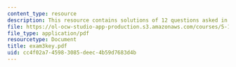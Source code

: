 ```yaml
---
content_type: resource
description: This resource contains solutions of 12 questions asked in exam 3.
file: https://ol-ocw-studio-app-production.s3.amazonaws.com/courses/5-12-organic-chemistry-i-spring-2005/cc4f02a745983085deec4b59d7683d4b_exam3key.pdf
file_type: application/pdf
resourcetype: Document
title: exam3key.pdf
uid: cc4f02a7-4598-3085-deec-4b59d7683d4b
---
```

